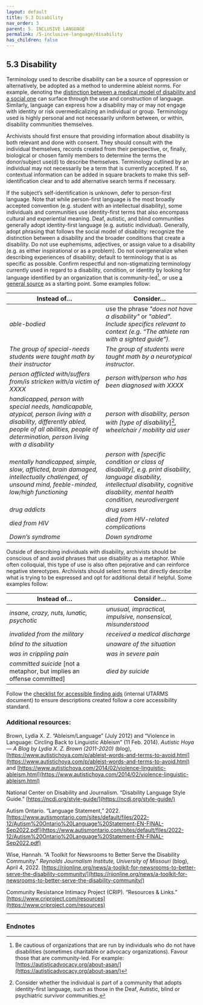```yaml
---
layout: default
title: 5.3 Disability
nav_order: 3
parent: 5. INCLUSIVE LANGUAGE
permalink: /5-inclusive-language/disability
has_children: false
---
```


## 5.3 Disability

Terminology used to describe disability can be a source of oppression or alternatively, be adopted as a method to undermine ableist norms. For example, denoting the [distinction between a medical model of disability and a social one](https://pwd.org.au/resources/models-of-disability/) can surface through the use and construction of language. Similarly, language can express how a disability may or may not engage with identity or risk overmedicalizing an individual or group. Terminology used is highly personal and not necessarily uniform between, or within, disability communities themselves.

Archivists should first ensure that providing information about disability is both relevant and done with consent. They should consult with the individual themselves, records created from their perspective, or, finally, biological or chosen family members to determine the terms the donor/subject use(d) to describe themselves. Terminology outlined by an individual may not necessarily be a term that is currently accepted. If so, contextual information can be added in square brackets to make this self-identification clear and to add alternative search terms if necessary.

If the subject’s self-identification is unknown, defer to person-first language. Note that while person-first language is the most broadly accepted convention (e.g. student with an intellectual disability), some individuals and communities use identity-first terms that also encompass cultural and experiential meaning. Deaf, autistic, and blind communities generally adopt identity-first language (e.g. autistic individual). Generally, adopt phrasing that follows the social model of disability: recognize the distinction between a disability and the broader conditions that create a disability. Do not use euphemisms, adjectives, or assign value to a disability (e.g. as either inspirational or as a problem). Do not overgeneralize when describing experiences of disability; default to terminology that is as specific as possible. Confirm respectful and non-stigmatizing terminology currently used in regard to a disability, condition, or identity by looking for language identified by an organization that is community-led[^26], or use [a general source](https://www.ungeneva.org/sites/default/files/2021-01/Disability-Inclusive-Language-Guidelines.pdf) as a starting point. Some examples follow:

| **Instead of…**                                                                                                                                                                                         | **Consider…**                                                                                                                                                                                     |
| ------------------------------------------------------------------------------------------------------------------------------------------------------------------------------------------------------- | ------------------------------------------------------------------------------------------------------------------------------------------------------------------------------------------------- |
| *able-bodied*                                                                                                                                                                                           | use the phrase *"does not have a disability"* or *"abled". Include specifics relevant to context (e.g. “The athlete ran with a sighted guide”).*                                                  |
| *The group of special-needs students were taught math by their instructor*                                                                                                                              | *The group of students were taught math by a neurotypical instructor.*                                                                                                                            |
| *person afflicted with/suffers from/is stricken with/a victim of XXXX*                                                                                                                                  | *person with/person who has been diagnosed with XXXX*                                                                                                                                             |
| *handicapped, person with special needs, handicapable, atypical, person living with a disability, differently abled, people of all abilities, people of determination, person living with a disability* | *person with disability, person with \[type of disability*\][^27]*, wheelchair / mobility aid user*                                                                                              |
| *mentally handicapped, simple, slow, afflicted, brain damaged, intellectually challenged, of unsound mind, feeble-minded, low/high functioning*                                                         | *person with \[specific condition or class of disability\], e.g. print disability, language disability, intellectual disability, cognitive disability, mental health condition,* *neurodivergent* |
| *drug addicts*                                                                                                                                                                                          | *drug users*                                                                                                                                                                                      |
| *died from HIV*                                                                                                                                                                                         | *died from HIV-related complications*                                                                                                                                                             |
| *Down’s syndrome*                                                                                                                                                                                       | *Down syndrome*                                                                                                                                                                                   |

Outside of describing individuals with disability, archivists should be conscious of and avoid phrases that use disability as a metaphor. While often colloquial, this type of use is also often pejorative and can reinforce negative stereotypes. Archivists should select terms that directly describe what is trying to be expressed and opt for additional detail if helpful. Some examples follow:

| **Instead of…**                                                          | **Consider…**                                                 |
| ------------------------------------------------------------------------ | ------------------------------------------------------------- |
| *insane, crazy, nuts, lunatic, psychotic*                                | *unusual, impractical, impulsive, nonsensical, misunderstood* |
| *invalided from the military*                                            | *received a medical discharge*                                |
| *blind to the situation*                                                 | *unaware of the situation*                                    |
| *was in crippling pain*                                                  | *was in severe pain*                                          |
| *committed suicide* \[not a metaphor, but implies an offense committed\] | *died by suicide*                                             |

Follow the [checklist for accessible finding aids](https://connect.library.utoronto.ca/UTARMS/Policies%2C%20Procedures%2C%20and%20Guides/10-Assessible-finding-aids/#) (internal UTARMS document) to ensure descriptions created follow a core accessibility standard.

### Additional resources:

Brown, Lydia X. Z. “Ableism/Language” (July 2012) and “Violence in Language: Circling Back to Linguistic Ableism” (11 Feb. 2014). *Autistic Hoya — A Blog by Lydia X. Z. Brown (2011-2020)* (blog), [https://www.autistichoya.com/p/ableist-words-and-terms-to-avoid.html](https://www.autistichoya.com/p/ableist-words-and-terms-to-avoid.html) and [https://www.autistichoya.com/2014/02/violence-linguistic-ableism.html](https://www.autistichoya.com/2014/02/violence-linguistic-ableism.html) 

National Center on Disability and Journalism. “Disability Language Style Guide.” [https://ncdj.org/style-guide/](https://ncdj.org/style-guide/)

Autism Ontario. “Language Statement,” 2022. [https://www.autismontario.com/sites/default/files/2022-12/Autism%20Ontario%20Language%20Statement-EN-FINAL-Sep2022.pdf](https://www.autismontario.com/sites/default/files/2022-12/Autism%20Ontario%20Language%20Statement-EN-FINAL-Sep2022.pdf)

Wise, Hannah. “A Toolkit for Newsrooms to Better Serve the Disability Community.” *Reynolds Journalism Institute, University of Missouri* (blog), April 4, 2022. [https://rjionline.org/news/a-toolkit-for-newsrooms-to-better-serve-the-disability-community/](https://rjionline.org/news/a-toolkit-for-newsrooms-to-better-serve-the-disability-community/)

Community Resistance Intimacy Project (CRIP). “Resources & Links.” [https://www.criproject.com/resources](https://www.criproject.com/resources)

---

### Endnotes

[^26]: Be cautious of organizations that are run by individuals who do not have disabilities (sometimes charitable or advocacy organizations). Favour those that are community-led. For example: [https://autisticadvocacy.org/about-asan/](https://autisticadvocacy.org/about-asan/)

[^27]: Consider whether the individual is part of a community that adopts identity-first language, such as those in the Deaf, Autistic, blind or psychiatric survivor communities.
